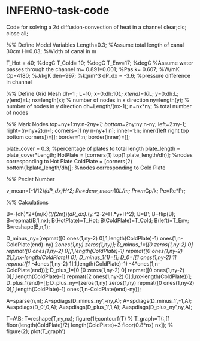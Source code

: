 # INFERNO-task-code
Code for solving a 2d diffusion-convection of heat in a channel 
clear;clc; close all;

%% Define Model Variables
Length=0.3; %Assume total length of canal 30cm
H=0.03; %Width of canal in m

T_Hot = 40; %degC
T_Cold= 10; %degC
T_Env=17; %degC
%Assume water passes through the channel
m= 0.891*0.001; %Pas
k= 0.607; %W/mK
Cp=4180; %J/kgK
den=997; %kg/m^3
dP_dx = -3.6; %pressure difference in channel

%% Define Grid Mesh
dh=1 ;
L=10; 
x=0:dh:10*L; x(end)=10*L; 
y=0:dh:L; y(end)=L; 
nx=length(x);  % number of nodes in x direction
ny=length(y);  % number of nodes in y direction 
dh=Length/(nx-1);
n=nx*ny;       % total number of nodes 

%% Mark Nodes
top=ny+1:ny:n-2*ny+1; bottom=2*ny:ny:n-ny;
left=2:ny-1; right=(n-ny+2):n-1;
corners=[1 ny n-ny+1 n];
inner=1:n; inner([left right top bottom corners])=[];
border=1:n; border(inner)=[];

plate_cover = 0.3; %percentage of plates to total length
plate_length = plate_cover*Length;
HotPlate = [corners(1) top(1:plate_length/dh)]; %nodes corresponding to Hot Plate
ColdPlate = [corners(2) bottom(1:plate_length/dh)]; %nodes corresponding to Cold Plate

%% Peclet Number

v_mean=(-1/12)*(dP_dx)*H^2; 
Re=den*v_mean*10*L/m;
Pr=m*Cp/k;
Pe=Re*Pr;

%% Calculations 

B=-(dh)^2*(m/k)*(1/(2*m))*(dP_dx).*(y.^2-2*H.*y+H^2);
B=B'; B=flip(B); 
B=repmat(B,1,nx);
B(HotPlate)=T_Hot; B(ColdPlate)=T_Cold; 
B(left)=T_Env;
B=reshape(B,n,1);

D_minus_ny=[repmat([0 ones(1,ny-2) 0],1,length(ColdPlate)-1) ones(1,n-ColdPlate(end)-ny) 2*ones(1,ny) zeros(1,ny)];
D_minus_1=[[0 zeros(1,ny-2) 0] repmat([0 ones(1,ny-2) 0],1,length(ColdPlate)-1) repmat([0 ones(1,ny-2) 2],1,nx-length(ColdPlate)) 0];
D_minus_1(1)=[];
D_0=[[1 ones(1,ny-2) 1] repmat([1 -4*ones(1,ny-2) 1],1,length(ColdPlate)-1) -4*ones(1,n-ColdPlate(end))];
D_plus_1=[0 [0 zeros(1,ny-2) 0] repmat([0 ones(1,ny-2) 0],1,length(ColdPlate)-1) repmat([2 ones(1,ny-2) 0],1,nx-length(ColdPlate))]; D_plus_1(end)=[];
D_plus_ny=[zeros(1,ny) zeros(1,ny) repmat([0 ones(1,ny-2) 0],1,length(ColdPlate)-1) ones(1,n-ColdPlate(end)-ny)];

A=sparse(n,n);
A=spdiags(D_minus_ny',-ny,A);
A=spdiags(D_minus_1',-1,A);
A=spdiags(D_0',0,A);
A=spdiags(D_plus_1',1,A);
A=spdiags(D_plus_ny',ny,A);

T=A\B;
T=reshape(T,ny,nx);
figure(1);contourf(T)
% T_graph=T(:,[1 floor(length(ColdPlate)/2) length(ColdPlate)+3 floor(0.8*nx) nx]);
% figure(2); plot(T_graph')

